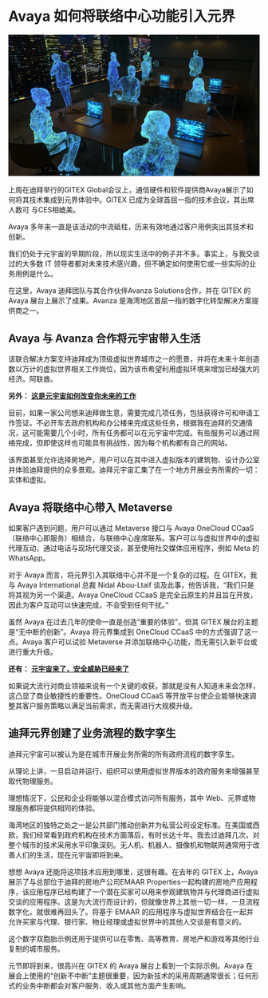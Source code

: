 # Avaya 如何将联络中心功能引入元界




![元宇宙](08.png)



上周在迪拜举行的GITEX Global会议上，通信硬件和软件提供商Avaya展示了如何将其技术集成到元界体验中。GITEX 已成为全球首屈一指的技术会议，其出席人数可 与CES相媲美。

Avaya 多年来一直是该活动的中流砥柱，历来有效地通过客户用例突出其技术和创新。 

我们仍处于元宇宙的早期阶段，所以现实生活中的例子并不多。事实上，与我交谈过的大多数 IT 领导者都对未来技术感兴趣，但不确定如何使用它或一些实际的业务用例是什么。 

在这里，Avaya 迪拜团队与其合作伙伴Avanza Solutions合作，并在 GITEX 的 Avaya 展台上展示了成果。Avanza 是海湾地区首屈一指的数字化转型解决方案提供商之一。



## Avaya 与 Avanza 合作将元宇宙带入生活 

该联合解决方案支持迪拜成为顶级虚拟世界城市之一的愿景，并将在未来十年创造数以万计的虚拟世界相关工作岗位，因为该市希望利用虚拟环境来增加已经强大的经济。阿联酋。 

**另外：** [**这是元宇宙如何改变你未来的工作**](https://www.zdnet.com/article/bored-of-office-life-heres-how-the-metaverse-could-transform-your-future-job/)

目前，如果一家公司想来迪拜做生意，需要完成几项任务，包括获得许可和申请工作签证。不必开车去政府机构和办公楼来完成这些任务，根据我在迪拜的交通情况，这可能需要几个小时，所有任务都可以在元宇宙中完成。有些服务可以通过网络完成，但即使这样也可能具有挑战性，因为每个机构都有自己的网站。 

该界面甚至允许选择房地产，用户可以在其中进入虚拟版本的建筑物、设计办公室并体验迪拜提供的众多景观。迪拜元宇宙汇集了在一个地方开展业务所需的一切：实体和虚拟。 



## Avaya 将联络中心带入 Metaverse 

如果客户遇到问题，用户可以通过 Metaverse 接口与 Avaya OneCloud CCaaS（联络中心即服务）相结合，与联络中心座席联系。客户可以与虚拟世界中的虚拟代理互动，通过电话与现场代理交谈，甚至使用社交媒体应用程序，例如 Meta 的 WhatsApp。 

对于 Avaya 而言，将元界引入其联络中心并不是一个复杂的过程。在 GITEX，我与 Avaya International 总裁 Nidal Abou-Ltaif 谈及此事，他告诉我，“我们只是将其视为另一个渠道。Avaya OneCloud CCaaS 是完全云原生的并且旨在开放，因此为客户互动可以快速完成，不会受到任何干扰。” 

虽然 Avaya 在过去几年的使命一直是创造“重要的体验”，但其 GITEX 展台的主题是“无中断的创新”。Avaya 将元界集成到 OneCloud CCaaS 中的方式强调了这一点。Avaya 客户可以试验 Metaverse 并添加联络中心功能，而无需引入新平台或进行重大升级。

**还有：** [**元宇宙来了，安全威胁已经来了**](https://www.zdnet.com/article/the-metaverse-is-coming-and-the-security-threats-have-already-arrived/)

如果说大流行对商业领袖来说有一个关键的收获，那就是没有人知道未来会怎样，这凸显了商业敏捷性的重要性。OneCloud CCaaS 等开放平台使企业能够快速调整其客户服务策略以满足当前需求，而无需进行大规模升级。 



## 迪拜元界创建了业务流程的数字孪生 

迪拜元宇宙可以被认为是在城市开展业务所需的所有政府流程的数字孪生。 

从理论上讲，一旦启动并运行，组织可以使用虚拟世界版本的政府服务来增强甚至取代物理服务。 

理想情况下，公民和企业将能够以混合模式访问所有服务，其中 Web、元界或物理服务都将提供相同的体验。 

海湾地区的独特之处之一是公共部门推动创新并为私营公司设定标准。在美国或西欧，我们经常看到政府机构在技术方面落后，有时长达十年。我去过迪拜几次，对整个城市的技术采用水平印象深刻。无人机、机器人、摄像机和物联网通常用于改善人们的生活，现在元宇宙即将到来。 

想想 Avaya 还能将这项技术应用到哪里，这很有趣。在去年的 GITEX 上，Avaya 展示了与总部位于迪拜的房地产公司EMAAR Properties一起构建的房地产应用程序，该应用程序已经构建了一个潜在买家可以用来参观建筑物并与代理商进行虚拟交谈的应用程序。这是为大流行而设计的，但就像世界上其他一切一样，一旦流程数字化，就很难再回头了。将基于 EMAAR 的应用程序与虚拟世界结合在一起并允许买家与代理、银行家、物业经理或虚拟世界中的其他人交谈是有意义的。 

这个数字双胞胎示例还用于提供可以在零售、高等教育、房地产和游戏等其他行业复制的城市服务。 

元节即将到来，很高兴在 GITEX 的 Avaya 展台上看到一个实际示例。Avaya 在展会上使用的“创新不中断”主题很重要，因为新技术的采用周期通常很长；任何形式的业务中断都会对客户服务、收入或其他方面产生影响。

